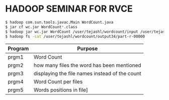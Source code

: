 # HADOOP SEMINAR FOR RVCE

```sh
$ hadoop com.sun.tools.javac.Main WordCount.java 
$ jar cf wc.jar WordCount*.class
$ hadoop jar wc.jar WordCount /user/tejashl/wordcount/input /user/tejashl/wordcount/output17
$ hadoop fs -cat /user/tejashl/wordcount/output34/part-r-00000
```

| Program | Purpose |
| ------ | ------ |
| prgm1 | Word Count |
| prgm2 | how many files the word has been mentioned |
| prgm3 | displaying the file names instead of the count |
| prgm4 | Word Count per files |
| prgm5 | Words positions in file] |

